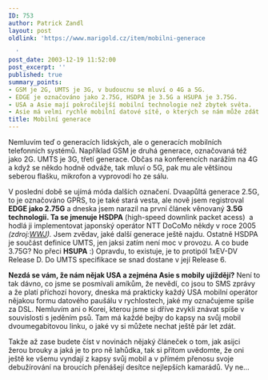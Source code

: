 ```yaml
---
ID: 753
author: Patrick Zandl
layout: post
oldlink: 'https://www.marigold.cz/item/mobilni-generace

  '
post_date: 2003-12-19 11:52:00
post_excerpt: ''
published: true
summary_points:
- GSM je 2G, UMTS je 3G, v budoucnu se mluví o 4G a 5G.
- EDGE je označováno jako 2.75G, HSDPA je 3.5G a HSUPA je 3.75G.
- USA a Asie mají pokročilejší mobilní technologie než zbytek světa.
- Asie má velmi rychlé mobilní datové sítě, o kterých se nám může zdát.
title: Mobilní generace
---
```


<p>
Nemluvím teď o generacích lidských, ale o generacích mobilních telefonních systémů. Například GSM je druhá generace, označovaná též jako 2G. UMTS je 3G, třetí generace. Občas na konferencích narážím na 4G a když se někdo hodně odváže, tak mluví o 5G, pak mu ale většinou seberou flašku, mikrofon a vyprovodí ho ze sálu. </p>

<p>
V poslední době se ujímá móda dalších označení. Dvaapůltá generace 2.5G, to je označováno GPRS, to je také stará vesta, ale nově jsem registroval <STRONG>EDGE jako 2.75G</STRONG> a dneska jsem narazil na první článek věnovaný <STRONG>3.5G technologii. Ta se jmenuje HSDPA</STRONG> (high-speed downlink packet acess)&#160; a hodlá ji implementovat japonský operátor NTT DoCoMo někdy v roce 2005 <EM>(zdroj:</EM><A href="http://www.wirelesswatch.jp//modules.php?name=News&amp;file=article&amp;sid=505" target=_blank><EM>WWJ</EM></A><EM>).</EM> Jsem zvědav, jaké další generace ještě najdu. Ostatně HSDPA je součást definice UMTS, jen jaksi zatím není moc v provozu. A co bude 3.75G? No přeci <STRONG>HSUPA</STRONG> :) Opravdu, to existuje, je to protipól 1xEV-DV Release D. Do UMTS specifikace se snad dostane v její Release 6.</p>

<p>
<STRONG>Nezdá se vám, že nám nějak USA a zejména Asie s mobily ujíždějí?</STRONG> Není to tak dávno, co jsme se posmívali amíkům, že nevědí, co jsou to SMS zprávy a že platí příchozí hovory, dneska má prakticky každý USA mobilní operátor nějakou formu datového paušálu v rychlostech, jaké my označujeme spíše za DSL. Nemluvím ani o Korei, kterou jsme si dříve zvykli znávat spíše v souvislosti s jeděním psů. Tam má každé bejby do kapsy na svůj mobil dvoumegabitovou linku, o jaké vy si můžete nechat ještě pár let zdát. </p>

<p>
Takže až zase budete číst v novinách nějaký článeček o tom, jak asijci žerou brouky a jaká je to pro ně lahůdka, tak si přitom uvědomte, že oni ještě ke všemu vyndají z kapsy svůj mobil a v přímém přenosu svoje debužírování na broucích přenášejí desítce nejlepších kamarádů. Vy ne...</p>